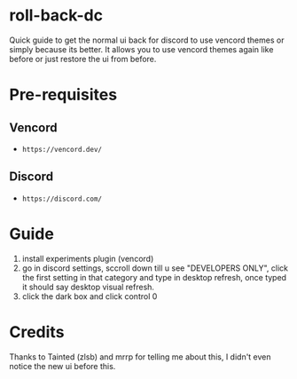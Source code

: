 # roll-back-dc
Quick guide to get the normal ui back for discord to use vencord themes or simply because its better. It allows you to use vencord themes again like before or just restore the ui from before.

# Pre-requisites

## Vencord
* `https://vencord.dev/`
  
## Discord
* `https://discord.com/`

# Guide
1. install experiments plugin (vencord)
2. go in discord settings, sccroll down till u see "DEVELOPERS ONLY", click the first setting in that category and type in desktop refresh, once typed it should say desktop visual refresh.
3. click the dark box and click control 0

# Credits
Thanks to Tainted (zlsb) and mrrp for telling me about this, I didn't even notice the new ui before this.
